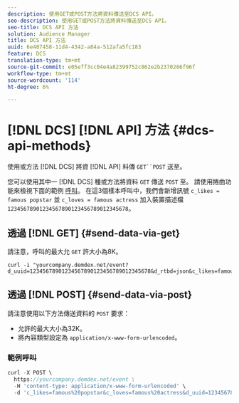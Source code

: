 ```yaml
---
description: 使用GET或POST方法將資料傳送至DCS API。
seo-description: 使用GET或POST方法將資料傳送至DCS API。
seo-title: DCS API 方法
solution: Audience Manager
title: DCS API 方法
uuid: 6e407458-11d4-4342-a84a-512afa5fc183
feature: DCS
translation-type: tm+mt
source-git-commit: e05eff3cc04e4a82399752c862e2b2370286f96f
workflow-type: tm+mt
source-wordcount: '114'
ht-degree: 6%

---
```



# [!DNL DCS] [!DNL API] 方法 {#dcs-api-methods}

使用或方法 [!DNL DCS] 將資 [!DNL API] 料傳 `GET``POST` 送至。

您可以使用其中一 [!DNL DCS] 種或方法將資料 `GET` 傳送 `POST` 至。 請使用捲曲功能來檢視下面的範例 [呼叫](https://curl.haxx.se/)。 在這3個樣本呼叫中，我們會新增訊號 `c_likes = famous popstar` 並 `c_loves = famous actress` 加入裝置描述檔 `12345678901234567890123456789012345678`。

## 透過 [!DNL GET] {#send-data-via-get}

請注意，呼叫的最大允 `GET` 許大小為8K。

```
curl -i "yourcompany.demdex.net/event?d_uuid=12345678901234567890123456789012345678&d_rtbd=json&c_likes=famous%20popstar&c_loves=famous%20actress"
```

## 透過 [!DNL POST] {#send-data-via-post}

請注意使用以下方法傳送資料的 `POST` 要求：

* 允許的最大大小為32K。
* 將內容類型設定為 `application/x-www-form-urlencoded`。

### 範例呼叫

```js
curl -X POST \
  https://yourcompany.demdex.net/event \
  -H 'content-type: application/x-www-form-urlencoded' \
  -d 'c_likes=famous%20popstar&c_loves=famous%20actress&d_uuid=12345678901234567890123456789012345678'
```
